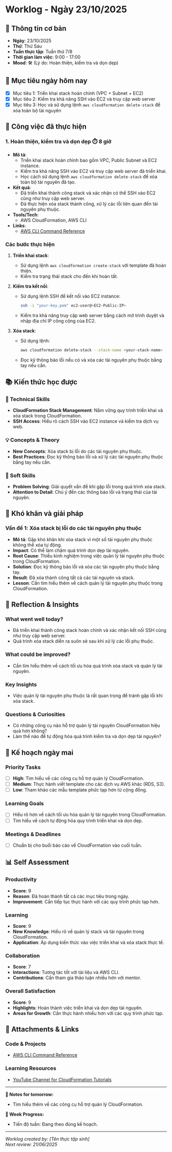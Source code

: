 # Worklog - Ngày 23/10/2025

## 📅 Thông tin cơ bản
- **Ngày**:  23/10/2025
- **Thứ**: Thứ Sáu
- **Tuần thực tập**: Tuần thứ 7/8
- **Thời gian làm việc**: 9:00 - 17:00
- **Mood**: 🛠️ (Lý do: Hoàn thiện, kiểm tra và dọn dẹp)

## 🎯 Mục tiêu ngày hôm nay
- [x] Mục tiêu 1: Triển khai stack hoàn chỉnh (VPC + Subnet + EC2)
- [x] Mục tiêu 2: Kiểm tra khả năng SSH vào EC2 và truy cập web server
- [x] Mục tiêu 3: Học và sử dụng lệnh `aws cloudformation delete-stack` để xóa toàn bộ tài nguyên

## 💼 Công việc đã thực hiện

### 1. Hoàn thiện, kiểm tra và dọn dẹp ⏱️ 8 giờ
- **Mô tả**: 
  - Triển khai stack hoàn chỉnh bao gồm VPC, Public Subnet và EC2 instance.
  - Kiểm tra khả năng SSH vào EC2 và truy cập web server đã triển khai.
  - Học cách sử dụng lệnh `aws cloudformation delete-stack` để xóa toàn bộ tài nguyên đã tạo.
- **Kết quả**: 
  - Đã triển khai thành công stack và xác nhận có thể SSH vào EC2 cũng như truy cập web server.
  - Đã thực hiện xóa stack thành công, xử lý các lỗi liên quan đến tài nguyên phụ thuộc.
- **Tools/Tech**: 
  - AWS CloudFormation, AWS CLI
- **Links**: 
  - [AWS CLI Command Reference](https://docs.aws.amazon.com/cli/latest/reference/cloudformation/delete-stack.html)

### Các bước thực hiện
1. **Triển khai stack**:
   - Sử dụng lệnh `aws cloudformation create-stack` với template đã hoàn thiện.
   - Kiểm tra trạng thái stack cho đến khi hoàn tất.

2. **Kiểm tra kết nối**:
   - Sử dụng lệnh SSH để kết nối vào EC2 instance:
     ```bash
     ssh -i "your-key.pem" ec2-user@<EC2-Public-IP>
     ```
   - Kiểm tra khả năng truy cập web server bằng cách mở trình duyệt và nhập địa chỉ IP công cộng của EC2.

3. **Xóa stack**:
   - Sử dụng lệnh:
     ```bash
     aws cloudformation delete-stack --stack-name <your-stack-name>
     ```
   - Đọc kỹ thông báo lỗi nếu có và xóa các tài nguyên phụ thuộc bằng tay nếu cần.

## 📚 Kiến thức học được

### 🔧 Technical Skills
- **CloudFormation Stack Management**: Nắm vững quy trình triển khai và xóa stack trong CloudFormation.
- **SSH Access**: Hiểu rõ cách SSH vào EC2 instance và kiểm tra dịch vụ web.

### 💡 Concepts & Theory
- **New Concepts**: Xóa stack bị lỗi do các tài nguyên phụ thuộc.
- **Best Practices**: Đọc kỹ thông báo lỗi và xử lý các tài nguyên phụ thuộc bằng tay nếu cần.

### 🤝 Soft Skills
- **Problem Solving**: Giải quyết vấn đề khi gặp lỗi trong quá trình xóa stack.
- **Attention to Detail**: Chú ý đến các thông báo lỗi và trạng thái của tài nguyên.

## 🚧 Khó khăn và giải pháp

### Vấn đề 1: Xóa stack bị lỗi do các tài nguyên phụ thuộc
- **Mô tả**: Gặp khó khăn khi xóa stack vì một số tài nguyên phụ thuộc không thể xóa tự động.
- **Impact**: Có thể làm chậm quá trình dọn dẹp tài nguyên.
- **Root Cause**: Thiếu kinh nghiệm trong việc quản lý tài nguyên phụ thuộc trong CloudFormation.
- **Solution**: Đọc kỹ thông báo lỗi và xóa các tài nguyên phụ thuộc bằng tay.
- **Result**: Đã xóa thành công tất cả các tài nguyên và stack.
- **Lesson**: Cần tìm hiểu thêm về cách quản lý tài nguyên phụ thuộc trong CloudFormation.

## 🤔 Reflection & Insights

### What went well today?
- Đã triển khai thành công stack hoàn chỉnh và xác nhận kết nối SSH cũng như truy cập web server.
- Quá trình xóa stack diễn ra suôn sẻ sau khi xử lý các lỗi phụ thuộc.

### What could be improved?
- Cần tìm hiểu thêm về cách tối ưu hóa quá trình xóa stack và quản lý tài nguyên.

### Key Insights
- Việc quản lý tài nguyên phụ thuộc là rất quan trọng để tránh gặp lỗi khi xóa stack.

### Questions & Curiosities
- Có những công cụ nào hỗ trợ quản lý tài nguyên CloudFormation hiệu quả hơn không?
- Làm thế nào để tự động hóa quá trình kiểm tra và dọn dẹp tài nguyên?

## 📅 Kế hoạch ngày mai

### Priority Tasks
- [ ] **High**: Tìm hiểu về các công cụ hỗ trợ quản lý CloudFormation.
- [ ] **Medium**: Thực hành viết template cho các dịch vụ AWS khác (RDS, S3).
- [ ] **Low**: Tham khảo các mẫu template phức tạp hơn từ cộng đồng.

### Learning Goals
- [ ] Hiểu rõ hơn về cách tối ưu hóa quản lý tài nguyên trong CloudFormation.
- [ ] Tìm hiểu về cách tự động hóa quy trình triển khai và dọn dẹp.

### Meetings & Deadlines
- [ ] Chuẩn bị cho buổi báo cáo về CloudFormation vào cuối tuần.

## 📊 Self Assessment

### Productivity
- **Score**: 9
- **Reason**: Đã hoàn thành tất cả các mục tiêu trong ngày.
- **Improvement**: Cần tiếp tục thực hành với các quy trình phức tạp hơn.

### Learning
- **Score**: 9
- **New Knowledge**: Hiểu rõ về quản lý stack và tài nguyên trong CloudFormation.
- **Application**: Áp dụng kiến thức vào việc triển khai và xóa stack thực tế.

### Collaboration
- **Score**: 7
- **Interactions**: Tương tác tốt với tài liệu và AWS CLI.
- **Contributions**: Cần tham gia thảo luận nhiều hơn với mentor.

### Overall Satisfaction
- **Score**: 9
- **Highlights**: Hoàn thành việc triển khai và dọn dẹp tài nguyên.
- **Areas for Growth**: Cần thực hành nhiều hơn với các quy trình phức tạp.

## 📎 Attachments & Links

### Code & Projects
- [AWS CLI Command Reference](https://docs.aws.amazon.com/cli/latest/reference/cloudformation/delete-stack.html)

### Learning Resources
- [YouTube Channel for CloudFormation Tutorials](https://www.youtube.com/results?search_query=aws+cloudformation)

---

**📝 Notes for tomorrow:**
- Tìm hiểu thêm về các công cụ hỗ trợ quản lý CloudFormation.

**🎯 Week Progress:**
- Tiến độ tuần: Đang theo đúng kế hoạch.

---
*Worklog created by: [Tên thực tập sinh]*  
*Next review: 21/06/2025*
